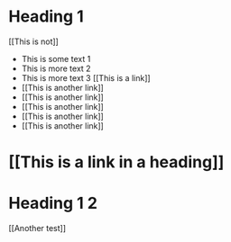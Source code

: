 # Heading 1

[[This is not]]

- This is some text 1
- This is more text 2
- This is more text 3 [[This is a link]]
- [[This is another link]]
- [[This is another link]]
- [[This is another link]]
- [[This is another link]]
- [[This is another link]]

# [[This is a link in a heading]]

# Heading 1 2

[[Another test]]
